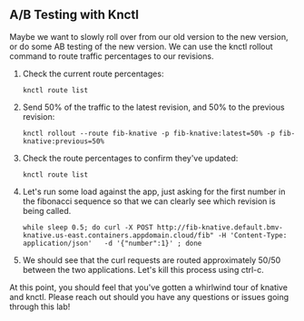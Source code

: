 ## A/B Testing with Knctl

Maybe we want to slowly roll over from our old version to the new version, or do some AB testing of the new version. We can use the knctl rollout command to route traffic percentages to our revisions.

1. Check the current route percentages:

	```
	knctl route list
	```

2. Send 50% of the traffic to the latest revision, and 50% to the previous revision:

	```
	knctl rollout --route fib-knative -p fib-knative:latest=50% -p fib-knative:previous=50%
	```

3. Check the route percentages to confirm they've updated:

	```
	knctl route list
	```

3. Let's run some load against the app, just asking for the first number in the fibonacci sequence so that we can clearly see which revision is being called.

	```
	while sleep 0.5; do curl -X POST http://fib-knative.default.bmv-knative.us-east.containers.appdomain.cloud/fib" -H 'Content-Type: application/json'   -d '{"number":1}' ; done
	```

4. We should see that the curl requests are routed approximately 50/50 between the two applications. Let's kill this process using ctrl-c.


At this point, you should feel that you've gotten a whirlwind tour of knative and knctl.  Please reach out should you have any questions or issues going through this lab!
